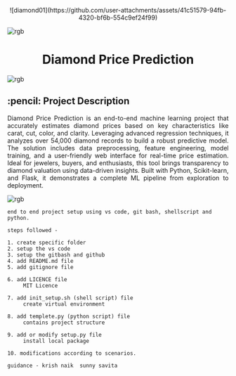 <p align="center">
    ![diamond01](https://github.com/user-attachments/assets/41c51579-94fb-4320-bf6b-554c9ef24f99)
</p>

![rgb](https://github.com/user-attachments/assets/2f475ebb-3f56-4393-b921-9d70ff425996)

<h1 align="center"> Diamond Price Prediction </h1>

![rgb](https://github.com/user-attachments/assets/2f475ebb-3f56-4393-b921-9d70ff425996)


<!-- PROJECT DESCRIPTION -->
<h2> :pencil: Project Description </h2>

<p align="justify"> 
    Diamond Price Prediction is an end-to-end machine learning project that accurately estimates diamond prices based on key characteristics like carat, cut, color, and clarity. Leveraging advanced regression techniques, it analyzes over 54,000 diamond records to build a robust predictive model. The solution includes data preprocessing, feature engineering, model training, and a user-friendly web interface for real-time price estimation. Ideal for jewelers, buyers, and enthusiasts, this tool brings transparency to diamond valuation using data-driven insights. Built with Python, Scikit-learn, and Flask, it demonstrates a complete ML pipeline from exploration to deployment. 
</p>


![rgb](https://github.com/user-attachments/assets/2f475ebb-3f56-4393-b921-9d70ff425996)





```
end to end project setup using vs code, git bash, shellscript and python.
```
```
steps followed -

1. create specific folder
2. setup the vs code
3. setup the gitbash and github
4. add README.md file
5. add gitignore file

6. add LICENCE file
     MIT Licence

7. add init_setup.sh (shell script) file
     create virtual environment 

8. add templete.py (python script) file
     contains project structure

9. add or modify setup.py file
     install local package

10. modifications according to scenarios.
```
```
guidance - krish naik  sunny savita
